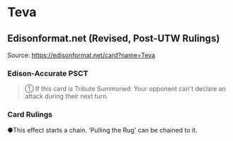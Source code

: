 # Teva

## Edisonformat.net (Revised, Post-UTW Rulings)

Source: https://edisonformat.net/card?name=Teva

### Edison-Accurate PSCT

> ① If this card is Tribute Summoned: Your opponent can't declare an attack during their next turn.

### Card Rulings

●This effect starts a chain. 'Pulling the Rug' can be chained to it.
            